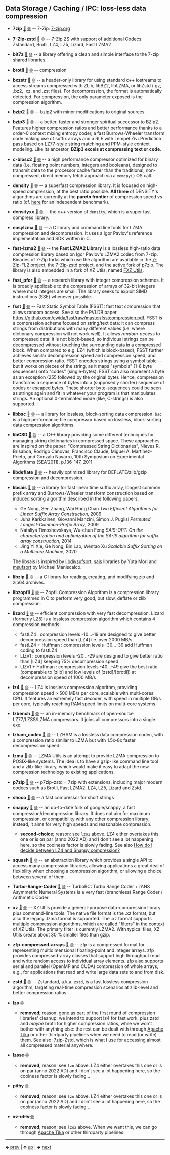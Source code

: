 

## Data Storage / Caching / IPC: loss-less data compression

- **7zip** [📁](./7zip) [🌐](https://github.com/GerHobbelt/7zip) -- 7-Zip: [7-zip.org](https://7-zip.org)
- **7-Zip-zstd** [📁](./7-Zip-zstd) [🌐](https://github.com/GerHobbelt/7-Zip-zstd) -- 7-Zip ZS with support of additional Codecs: Zstandard, Brotli, LZ4, LZ5, Lizard, Fast LZMA2
- **bit7z** [📁](./bit7z) [🌐](https://github.com/GerHobbelt/bit7z) -- a library offering a clean and simple interface to the 7-zip shared libraries.
- **brotli** [📁](./brotli) [🌐](https://github.com/GerHobbelt/brotli) -- compression
- **bxzstr** [📁](./bxzstr) [🌐](https://github.com/GerHobbelt/bxzstr) -- a header-only library for using standard c++ iostreams to access streams compressed with ZLib, libBZ2, libLZMA, or libZstd (.gz, .bz2, .xz, and .zst files). For decompression, the format is automatically detected. For compression, the only parameter exposed is the compression algorithm.
- **bzip2** [📁](./bzip2) [🌐](https://github.com/GerHobbelt/bzip2) -- bzip2 with minor modifications to original sources.
- **bzip3** [📁](./bzip3) [🌐](https://github.com/GerHobbelt/bzip3) -- a better, faster and stronger spiritual successor to BZip2. Features higher compression ratios and better performance thanks to a order-0 context mixing entropy coder, a fast Burrows-Wheeler transform code making use of suffix arrays and a RLE with Lempel Ziv+Prediction pass based on LZ77-style string matching and PPM-style context modeling. Like its ancestor, **BZip3 excels at compressing text or code**.
- **c-blosc2** [📁](./c-blosc2) [🌐](https://github.com/GerHobbelt/c-blosc2) -- a high performance compressor optimized for binary data (i.e. floating point numbers, integers and booleans), designed to transmit data to the processor cache faster than the traditional, non-compressed, direct memory fetch approach via a `memcpy()` OS call.
- **density** [📁](./density) [🌐](https://github.com/GerHobbelt/density) -- a superfast compression library. It is focused on high-speed compression, at the best ratio possible. **All three** of DENSITY's algorithms are currently at the **pareto frontier** of compression speed vs ratio (cf. [here](https://github.com/inikep/lzbench/blob/master/lzbench18_sorted.md) for an independent benchmark).
- **densityxx** [📁](./densityxx) [🌐](https://github.com/GerHobbelt/densityxx) -- the c++ version of `density`, which is a super fast compress library.
- **easylzma** [📁](./easylzma) [🌐](https://github.com/GerHobbelt/easylzma) -- a C library and command line tools for LZMA compression and decompression.  It uses a Igor Pavlov's reference implementation and SDK written in C.
- **fast-lzma2** [📁](./fast-lzma2) [🌐](https://github.com/GerHobbelt/fast-lzma2) -- the __Fast LZMA2 Library__ is a lossless high-ratio data compression library based on Igor Pavlov's LZMA2 codec from 7-zip. Binaries of 7-Zip forks which use the algorithm are available in the [7-Zip-FL2 project](https://github.com/conor42/7-Zip-FL2/releases/), the [7-Zip-zstd project](https://github.com/mcmilk/7-Zip-zstd/releases/), and the active fork of [p7zip](https://github.com/szcnick/p7zip/releases/). The library is also embedded in a fork of XZ Utils, named [FXZ Utils](https://github.com/conor42/fxz).
- **fast_pfor** [📁](./fast_pfor) [🌐](https://github.com/GerHobbelt/FastPFor) -- a research library with integer compression schemes. It is broadly applicable to the compression of arrays of 32-bit integers where most integers are small. The library seeks to exploit SIMD instructions (SSE) whenever possible.
- **fsst** [📁](./fsst) [🌐](https://github.com/GerHobbelt/fsst) -- Fast Static Symbol Table (FSST): fast text compression that allows random access. See also the PVLDB paper https://github.com/cwida/fsst/raw/master/fsstcompression.pdf. FSST is a compression scheme focused on string/text data: it can compress strings from distributions with many different values (i.e. where dictionary compression will not work well). It allows *random-access* to compressed data: it is not block-based, so individual strings can be decompressed without touching the surrounding data in a compressed block. When compared to e.g. LZ4 (which is block-based), FSST further achieves similar decompression speed and compression speed, and better compression ratio. FSST encodes strings using a symbol table -- but it works on pieces of the string, as it maps "symbols" (1-8 byte sequences) onto "codes" (single-bytes). FSST can also represent a byte as an exception (255 followed by the original byte). Hence, compression transforms a sequence of bytes into a (supposedly shorter) sequence of codes or escaped bytes. These shorter byte-sequences could be seen as strings again and fit in whatever your program is that manipulates strings. An optional 0-terminated mode (like, C-strings) is also supported.
- **libbsc** [📁](./libbsc) [🌐](https://github.com/GerHobbelt/libbsc) -- a library for lossless, block-sorting data compression. `bsc` is a high performance file compressor based on lossless, block-sorting data compression algorithms.
- **libCSD** [📁](./libCSD) [🌐](https://github.com/GerHobbelt/libCSD) -- a C++ library providing some different techniques for managing string dictionaries in compressed space. These approaches are inspired on the paper: "Compressed String Dictionaries", Nieves R. Brisaboa, Rodrigo Cánovas, Francisco Claude, Miguel A. Martínez-Prieto, and Gonzalo Navarro, 10th Symposium on Experimental Algorithms (SEA'2011), p.136-147, 2011.
- **libdeflate** [📁](./libdeflate) [🌐](https://github.com/GerHobbelt/libdeflate) -- heavily optimized library for DEFLATE/zlib/gzip compression and decompression.
- **libsais** [📁](./libsais) [🌐](https://github.com/GerHobbelt/libsais) -- a library for fast linear time suffix array, longest common prefix array and Burrows-Wheeler transform construction based on induced sorting algorithm described in the following papers: 
  
  * Ge Nong, Sen Zhang, Wai Hong Chan *Two Efficient Algorithms for Linear Suffix Array Construction*, 2009
  * Juha Karkkainen, Giovanni Manzini, Simon J. Puglisi *Permuted Longest-Common-Prefix Array*, 2009
  * Nataliya Timoshevskaya, Wu-chun Feng *SAIS-OPT: On the characterization and optimization of the SA-IS algorithm for suffix array construction*, 2014
  * Jing Yi Xie, Ge Nong, Bin Lao, Wentao Xu *Scalable Suffix Sorting on a Multicore Machine*, 2020
  
  The libsais is inspired by [libdivsufsort](https://github.com/y-256/libdivsufsort), [sais](https://sites.google.com/site/yuta256/sais) libraries by Yuta Mori and [msufsort](https://github.com/michaelmaniscalco/msufsort) by Michael Maniscalco.

- **libzip** [📁](./libzip) [🌐](https://github.com/GerHobbelt/libzip) -- a C library for reading, creating, and modifying zip and zip64 archives.
- **libzopfli** [📁](./libzopfli) [🌐](https://github.com/GerHobbelt/zopfli) -- Zopfli Compression Algorithm is a compression library programmed in C to perform very good, but slow, deflate or zlib compression.
- **lizard** [📁](./lizard) [🌐](https://github.com/GerHobbelt/lizard) -- efficient compression with very fast decompression. Lizard (formerly LZ5) is a lossless compression algorithm which contains 4 compression methods:
  
  - fastLZ4 : compression levels -10...-19 are designed to give better decompression speed than [LZ4] i.e. over 2000 MB/s
  - fastLZ4 + Huffman : compression levels -30...-39 add Huffman coding to fastLZ4
  - LIZv1 : compression levels -20...-29 are designed to give better ratio than [LZ4] keeping 75% decompression speed
  - LIZv1 + Huffman : compression levels -40...-49 give the best ratio (comparable to [zlib] and low levels of [zstd]/[brotli]) at decompression speed of 1000 MB/s

- **lz4** [📁](./lz4) [🌐](https://github.com/GerHobbelt/lz4) -- LZ4 is lossless compression algorithm, providing compression speed > 500 MB/s per core, scalable with multi-cores CPU. It features an extremely fast decoder, with speed in multiple GB/s per core, typically reaching RAM speed limits on multi-core systems.
- **lzbench** [📁](./lzbench) [🌐](https://github.com/GerHobbelt/lzbench) -- an in-memory benchmark of open-source LZ77/LZSS/LZMA compressors. It joins all compressors into a single exe.
- **lzham_codec** [📁](./lzham_codec) [🌐](https://github.com/GerHobbelt/lzham_codec) -- LZHAM is a lossless data compression codec, with a compression ratio similar to LZMA but with 1.5x-8x faster decompression speed.
- **lzma** [📁](./lzma) [🌐](https://github.com/GerHobbelt/lzma) -- LZMA Utils is an attempt to provide LZMA compression to POSIX-like systems. The idea is to have a gzip-like command line tool and a zlib-like library, which would make it easy to adapt the new compression technology to existing applications.
- **p7zip** [📁](./p7zip) [🌐](https://github.com/GerHobbelt/p7zip) -- p7zip-zstd = 7zip with extensions, including major modern codecs such as Brotli, Fast LZMA2, LZ4, LZ5, Lizard and Zstd.
- **shoco** [📁](./shoco) [🌐](https://github.com/GerHobbelt/shoco) -- a fast compressor for short strings
- **snappy** [📁](./snappy) [🌐](https://github.com/GerHobbelt/snappy) -- an up-to-date fork of google/snappy, a fast compression/decompression library. It does not aim for maximum compression, or compatibility with any other compression library; instead, it aims for very high speeds and reasonable compression.
  
  - **second-choice**; reason: see `lzo2` above. LZ4 either overtakes this one or is on par (anno 2022 AD) and I don't see a lot happening here, so the coolness factor is slowly fading. See also [How do I decide between LZ4 and Snappy compression?](https://stackoverflow.com/questions/67537111/how-do-i-decide-between-lz4-and-snappy-compression)

- **squash** [📁](./squash) [🌐](https://github.com/GerHobbelt/squash) -- an abstraction library which provides a single API to access many compression libraries, allowing applications a great deal of flexibility when choosing a compression algorithm, or allowing a choice between several of them.
- **Turbo-Range-Coder** [📁](./Turbo-Range-Coder) [🌐](https://github.com/GerHobbelt/Turbo-Range-Coder) -- TurboRC: Turbo Range Coder + rANS Asymmetric Numeral Systems is a very fast (branchless) Range Coder / Arithmetic Coder.
- **xz** [📁](./xz) [🌐](https://github.com/GerHobbelt/xz) -- XZ Utils provide a general-purpose data-compression library plus command-line tools. The native file format is the .xz format, but also the legacy .lzma format is supported. The .xz format supports multiple compression algorithms, which are called "filters" in the context of XZ Utils. The primary filter is currently LZMA2. With typical files, XZ Utils create about 30 % smaller files than gzip.
- **zfp-compressed-arrays** [📁](./zfp-compressed-arrays) [🌐](https://github.com/GerHobbelt/zfp) -- zfp is a compressed format for representing multidimensional floating-point and integer arrays. zfp provides compressed-array classes that support high throughput read and write random access to individual array elements. zfp also supports serial and parallel (OpenMP and CUDA) compression of whole arrays, e.g., for applications that read and write large data sets to and from disk.
- **zstd** [📁](./zstd) [🌐](https://github.com/GerHobbelt/zstd) -- Zstandard, a.k.a. `zstd`, is a fast lossless compression algorithm, targeting real-time compression scenarios at zlib-level and better compression ratios.
- ~~**lzo** [🌐](https://github.com/nemequ/lzo)~~
  
  - **removed**; reason: gone as part of the first round of compression libraries' cleanup: we intend to support lz4 for fast work, plus zstd and *maybe* brotli for higher compression ratios, while we won't bother with anything else: the rest can be dealt with through [Apache Tika](https://tika.apache.org/) or other thirdparty pipelines when we need to read (or write) them. See also: [7zip-Zstd](https://github.com/mcmilk/7-Zip-zstd), which is what I use for accessing almost all compressed material anywhere.

- ~~**lzsse** [🌐](https://github.com/ConorStokes/LZSSE)~~
  
  - **removed**; reason: see `lzo` above. LZ4 either overtakes this one or is on par (anno 2022 AD) and I don't see a lot happening here, so the coolness factor is slowly fading...

- ~~**pithy** [🌐](https://github.com/johnezang/pithy)~~
  
  - **removed**; reason: see `lzo` above. LZ4 either overtakes this one or is on par (anno 2022 AD) and I don't see a lot happening here, so the coolness factor is slowly fading...

- ~~**xz-utils** [🌐](https://github.com/xz-mirror/xz)~~
  
  - **removed**; reason: see `lzo2` above. When we want this, we can go through [Apache Tika](https://tika.apache.org/) or other thirdparty pipelines.
















	
----

🡸 [prev](./0018-hdf5-file.md)  |  🡹 [up](./0006-libraries-we-re-looking-at-for-this-intent.md)  |  🡺 [next](./0020-file-directory-tree.md)
